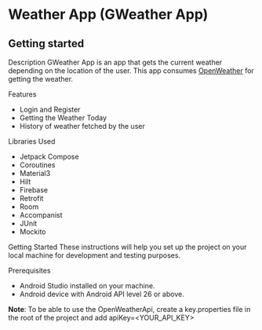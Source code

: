 # Weather App (GWeather App)

## Getting started

Description
GWeather App is an app that gets the current weather depending on the location of the user. This app
consumes [OpenWeather](https://openweathermap.org/current) for getting the weather.

Features

* Login and Register
* Getting the Weather Today
* History of weather fetched by the user

Libraries Used

* Jetpack Compose
* Coroutines
* Material3
* Hilt
* Firebase
* Retrofit
* Room
* Accompanist
* JUnit
* Mockito

Getting Started
These instructions will help you set up the project on your local machine for development and
testing purposes.

Prerequisites

* Android Studio installed on your machine.
* Android device with Android API level 26 or above.

**Note**: To be able to use the OpenWeatherApi, create a key.properties file in the root of the
project and add
apiKey=<YOUR_API_KEY>